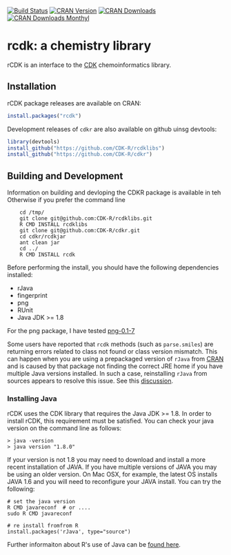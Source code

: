 [![Build Status](https://api.travis-ci.org/CDK-R/cdkr.svg?branch=master)](https://travis-ci.org/CDK-R/cdkr)
[![CRAN Version](https://www.r-pkg.org/badges/version/badger?color=green)](https://cran.r-project.org/package=rcdk)
[![CRAN Downloads](http://cranlogs.r-pkg.org/badges/grand-total/badger?color=green)](https://cran.r-project.org/package=rcdk)
[![CRAN Downloads Monthyl](http://cranlogs.r-pkg.org/badges/last-month/badger?color=green)](https://cran.r-project.org/package=rcdk)

# rcdk: a chemistry library

rCDK is an interface to the [CDK](https://github.com/cdk/cdk) chemoinformatics library.

## Installation

rCDK package releases are available on CRAN:

```R
install.packages("rcdk")
```

Development releases of `cdkr` are also available on github uinsg devtools:


```R
library(devtools)
install_github("https://github.com/CDK-R/rcdklibs")
install_github("https://github.com/CDK-R/cdkr")
```


## Building and Development

Information on building and devloping the CDKR package is available in teh
Otherwise if you prefer the command line
``` 
	cd /tmp/
	git clone git@github.com:CDK-R/rcdklibs.git
	R CMD INSTALL rcdklibs
	git clone git@github.com:CDK-R/cdkr.git
	cd cdkr/rcdkjar
	ant clean jar
	cd ../
	R CMD INSTALL rcdk
```
Before performing the install, you should have the following dependencies installed:

* rJava
* fingerprint
* png
* RUnit
* Java JDK >= 1.8


For the png package, I have tested [png-0.1-7](http://www.rforge.net/png/files/)

Some users have reported that `rcdk` methods (such as `parse.smiles`) are returning errors related to class not found or class version mismatch. This can happen when you are using a prepackaged version of `rJava` from [CRAN](https://cran.r-project.org/) and is caused by that package not finding the correct JRE home if you have multiple Java versions installed. In such a case, reinstalling `rJava` from sources appears to resolve this issue. See this [discussion](http://stackoverflow.com/questions/26948777/how-can-i-make-rjava-use-the-newer-version-of-java-on-osx).

### Installing Java

rCDK uses the CDK library that requires the Java JDK >= 1.8. In order to install rCDK, this requirement must be satisfied. You can check your java version on the command line as follows:

```
> java -version
> java version "1.8.0"
```

If your version is not 1.8 you may need to download and install a more recent installation of JAVA.  If you have multiple versions of JAVA you may be using an older version. On Mac OSX, for example, the latest OS installs JAVA 1.6 and you will need to reconfigure your JAVA install. You can try the following: 

```
# set the java version
R CMD javareconf  # or ....
sudo R CMD javareconf

# re install fromfrom R
install.packages('rJava', type="source")
```

Further informaiton about R's use of Java can be [found here](https://cran.r-project.org/doc/manuals/r-release/R-admin.html#Java-support).   
